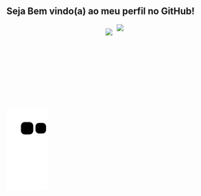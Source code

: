 ## Seja Bem vindo(a) ao meu perfil no GitHub!

<div style="display: flex; gap: 10px; justify-content: center; align-items: center;">
  <img height="160em" src="https://github-readme-stats.vercel.app/api?username=nsalgado2000&show_icons=true&theme=tokyonight&include_all_commits=true&count_private=true"/>
  <img height="180em" src="https://github-readme-stats.vercel.app/api/top-langs/?username=nsalgado2000&layout=compact&langs_count=16&theme=tokyonight"/>
</div>


 ![Snake animation](https://github.com/nsalgado2000/nsalgado2000/blob/output/github-contribution-grid-snake.svg)

